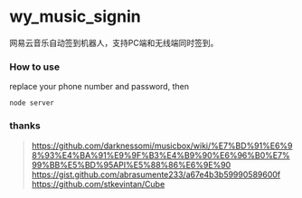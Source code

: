 # wy_music_signin
网易云音乐自动签到机器人，支持PC端和无线端同时签到。

### How to use
replace your phone number and password, then
```shell
node server
```

### thanks
> https://github.com/darknessomi/musicbox/wiki/%E7%BD%91%E6%98%93%E4%BA%91%E9%9F%B3%E4%B9%90%E6%96%B0%E7%99%BB%E5%BD%95API%E5%88%86%E6%9E%90   
> https://gist.github.com/abrasumente233/a67e4b3b59990589600f
> https://github.com/stkevintan/Cube
